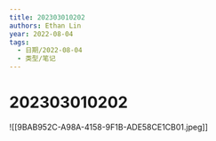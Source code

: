 ```yaml
---
title: 202303010202
authors: Ethan Lin
year: 2022-08-04 
tags:
  - 日期/2022-08-04 
  - 类型/笔记 
---
```



# 202303010202







![[9BAB952C-A98A-4158-9F1B-ADE58CE1CB01.jpeg]]